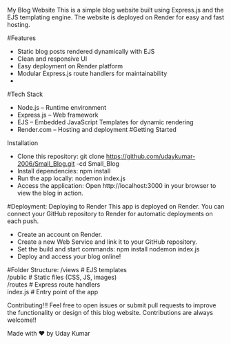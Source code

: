 My Blog Website
This is a simple blog website built using Express.js and the EJS templating engine. The website is deployed on Render for easy and fast hosting.

#Features
- Static blog posts rendered dynamically with EJS
- Clean and responsive UI
- Easy deployment on Render platform
- Modular Express.js route handlers for maintainability
- 
#Tech Stack
- Node.js – Runtime environment
- Express.js – Web framework
- EJS – Embedded JavaScript Templates for dynamic rendering
- Render.com – Hosting and deployment
#Getting Started

Installation
- Clone this repository:
git clone https://github.com/udaykumar-2006/Small_Blog.git
-cd Small_Blog
- Install dependencies:
npm install
- Run the app locally:
nodemon index.js
- Access the application:
Open http://localhost:3000 in your browser to view the blog in action.

#Deployment:
Deploying to Render
This app is deployed on Render. You can connect your GitHub repository to Render for automatic deployments on each push.
- Create an account on Render.
- Create a new Web Service and link it to your GitHub repository.
- Set the build and start commands:
npm install
nodemon index.js
- Deploy and access your blog online!
  
#Folder Structure:
/views         # EJS templates  
/public        # Static files (CSS, JS, images)  
/routes        # Express route handlers  
index.js      # Entry point of the app

Contributing!!!
Feel free to open issues or submit pull requests to improve the functionality or design of this blog website. Contributions are always welcome!!

Made with ❤️ by Uday Kumar
